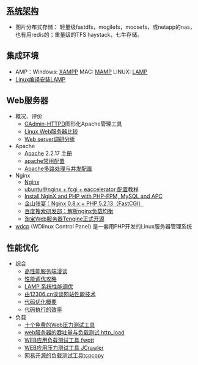 ## [系统架构](系统架构.md)
* 图片分布式存储： 轻量级fastdfs，mogilefs，moosefs，或netapp的nas，也有用redis的；重量级的TFS haystack，七牛存储。

## 集成环境
* AMP：Windows: [XAMPP](http://www.apachefriends.org/zh_cn/xampp.html)  MAC: [MAMP](http://www.mamp.info/) LINUX: [LAMP](http://www.lamphowto.com/)
* [Linux编译安装LAMP](http://blog.csdn.net/deansrk/article/details/6685805)

## Web服务器
* 概况、评价
    * [GAdmin-HTTPD](http://www.oschina.net/p/gadmin-httpd)图形化Apache管理工具 
    * [Linux Web服务器比较](http://news.cnblogs.com/n/69456/)
    * [Web server调研分析](http://stblog.baidu-tech.com/?p=755)
* Apache
    * [Apache](http://www.apache.org/) 2.2.17  [手册](http://httpd.apache.org/docs/2.2/)
    * [apache常用配置](http://blog.csdn.net/youacai/article/details/6858113)
    * [Apache多路处理与并发配置](http://www.shenmiguo.com/archives/2009/318_apache-mpm.html)
* Nginx
    * [Nginx](http://wiki.nginx.org/Chs)
    * [ubuntu中nginx + fcgi + eaccelerator 配置教程](http://www.51nginx.net/ubuntu-nginx-fcgi-eaccelerator-configuration-tutorial.html)
    * [Install NginX and PHP with PHP-FPM, MySQL and APC](http://vladgh.com/blog/install-nginx-and-php-php-fpm-mysql-and-apc?page=3)
    * [金山张宴：Nginx 0.8.x + PHP 5.2.13（FastCGI）](http://blog.s135.com/nginx_php_v6/)
    * [百度搜索研发部：解析nginx负载均衡](http://stblog.baidu-tech.com/?p=2027)
    * [淘宝Web服务器Tengine正式开源](http://rdc.taobao.com/blog/cs/?p=1348)
* [wdcp](http://www.cnbeta.com/articles/163391.htm) (WDlinux Control Panel) 是一套用PHP开发的Linux服务器管理系统

## 性能优化
* 综合
    * [高性能服务端漫谈](http://www.codeceo.com/article/high-performance-server.html)
    * [性能调优攻略](http://coolshell.cn/articles/7490.html)
    * [LAMP 系统性能调优](https://www.ibm.com/developerworks/cn/views/linux/libraryview.jsp?type_by=%E6%8A%80%E6%9C%AF%E6%96%87%E7%AB%A0&view_by=search&search_by=LAMP+%E7%B3%BB%E7%BB%9F%E6%80%A7%E8%83%BD%E8%B0%83%E4%BC%98)
    * [由12306.cn谈谈网站性能技术](http://coolshell.cn/articles/6470.html)
    * [代码优化概要](http://coolshell.cn/articles/2967.html)
    * [代码执行的效率](http://coolshell.cn/articles/7886.html)
* 负载
    * [十个免费的Web压力测试工具](http://coolshell.cn/articles/2589.html)
    * [web服务器的吞吐量与负载测试 http_load](http://www.oschina.net/p/http_load)
    * [WEB应用负载测试工具 fwptt](http://www.oschina.net/p/fwptt)
    * [WEB应用压力测试工具 JCrawler](http://www.oschina.net/p/jcrawler)
    * [网易开源的负载测试工具tcpcopy](https://code.google.com/p/tcpcopy/)
